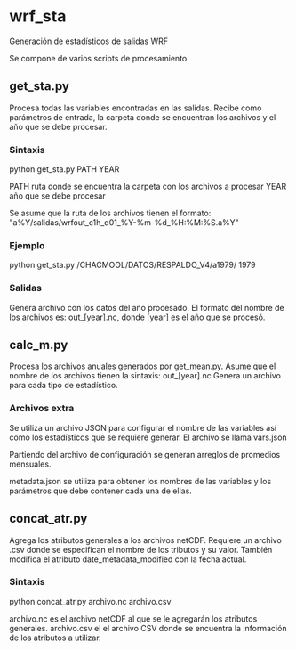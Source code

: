 # wrf_sta
Generación de estadísticos de salidas WRF

Se compone de varios scripts de procesamiento

## get_sta.py
Procesa todas las variables encontradas en las salidas. 
Recibe como parámetros de entrada, la carpeta donde se encuentran los archivos y el año que se debe procesar.

### Sintaxis
python get_sta.py PATH YEAR

PATH ruta donde se encuentra la carpeta con los archivos a procesar
YEAR año que se debe procesar

Se asume que la ruta de los archivos tienen el formato: "a%Y/salidas/wrfout_c1h_d01_%Y-%m-%d_%H:%M:%S.a%Y"

### Ejemplo
python get_sta.py /CHACMOOL/DATOS/RESPALDO_V4/a1979/ 1979

### Salidas
Genera archivo con los datos del año procesado.
El formato del nombre de los archivos es: out_[year].nc,
donde [year] es el año que se procesó.

## calc_m.py
Procesa los archivos anuales generados por get_mean.py.
Asume que el nombre de los archivos tienen la sintaxis: out_[year].nc
Genera un archivo para cada tipo de estadístico.

### Archivos extra
Se utiliza un archivo JSON para configurar el nombre de las variables así como los estadísticos que se requiere generar. El archivo se llama vars.json

Partiendo del archivo de configuración se generan arreglos de promedios mensuales.

metadata.json se utiliza para obtener los nombres de las variables y los parámetros que debe contener cada una de ellas.

## concat_atr.py

Agrega los atributos generales a los archivos netCDF. Requiere un archivo .csv donde se especifican el nombre de los tributos y su valor.
También modifica el atributo date_metadata_modified con la fecha actual.

### Sintaxis

python concat_atr.py archivo.nc archivo.csv

archivo.nc es el archivo netCDF al que se le agregarán los atributos generales.
archivo.csv el el archivo CSV donde se encuentra la información de los atributos a utilizar.
